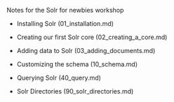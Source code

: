 Notes for the Solr for newbies workshop

* Installing Solr (01_installation.md)
* Creating our first Solr core (02_creating_a_core.md)
* Adding data to Solr (03_adding_documents.md)

* Customizing the schema (10_schema.md)
* Querying Solr (40_query.md)
* Solr Directories (90_solr_directories.md)
